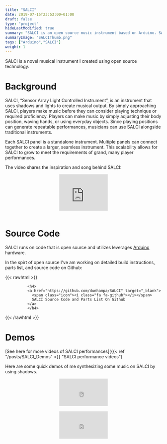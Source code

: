 ```yaml
---
title: "SALCI"
date: 2019-07-15T23:53:00+01:00
draft: false
type: "project"
hideLastModified: true
summary: "SALCI is an open source music instrument based on Arduino. SALCI uses a light sensor array to generate music.  A person may intentionally manipulate the light, creating shadows, to play the instrument"
summaryImage: "SALCIThumb.png"
tags: ["Arduino","SALCI"]
weight: 1
---
```


SALCI is a novel musical instrument I created using open source technology.

# Background

SALCI, “Sensor Array Light Controlled Instrument”, is an instrument that uses shadows and lights to create musical output.  By simply approaching SALCI, players make music before they can consider playing technique or required proficiency. Players can make music by simply adjusting their body position, waving hands, or using everyday objects. Since playing positions can generate repeatable performances, musicians can use SALCI alongside traditional instruments.

Each SALCI panel is a standalone instrument. Multiple panels can connect together to create a larger, seamless instrument.  This scalability allows for SALCI to grow to meet the requirements of grand, many player performances.

The video shares the inspiration and song behind SALCI:

<div class="columns">
<div class="column is-3"></div>
<div class="column is-6">
<div style="position:relative;padding-top:75%;">
  <iframe src="https://www.youtube.com/embed/Gn-lmbWQ67U" frameborder="0" allowfullscreen
    style="position:absolute;top:0;left:0;width:100%;height:100%;"></iframe>
</div>

<div>&nbsp</div>

</div>

<div class="column is-3"></div>
</div>


# Source Code

SALCI runs on code that is open source and utilizes leverages [Arduino](http://arduino.cc) hardware.

In the spirt of open source I've am working on detailed build instructions, parts list, and source code on Github:

{{< rawhtml >}}
            
              <h4>
              <a href="https://github.com/dunhampa/SALCI" target="_blank">
                <span class="icon"><i class="fa fa-github"></i></span>
                SALCI Source Code and Parts List On Github
              </a>
              </h4>
         

{{< /rawhtml >}}

# Demos 

[See here for more videos of SALCI performances]({{< ref "/posts/SALCI_Demos" >}} "SALCI performance videos")

Here are some quick demos of me synthesizing some music on SALCI by using shadows. 

<div class="columns">
<div class="column is-3"></div>
<div class="column is-6">
<div style="position:relative;padding-top:56.25%;">
  <iframe src="https://www.youtube.com/embed/x3eckIDz-VE" frameborder="0" allowfullscreen
    style="position:absolute;top:0;left:0;width:100%;height:100%;"></iframe>
</div>

<div>&nbsp</div>

</div>

<div class="column is-3"></div>
</div>




<div class="columns">
<div class="column is-3"></div>
<div class="column is-6">
<div style="position:relative;padding-top:56.25%;">
  <iframe src="https://www.youtube.com/embed/yWSs64QKAcg" frameborder="0" allowfullscreen
    style="position:absolute;top:0;left:0;width:100%;height:100%;"></iframe>
</div>

<div>&nbsp</div>

</div>

<div class="column is-3"></div>
</div>

